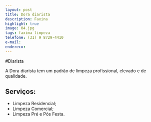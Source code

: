 ```yaml
---
layout: post
title: Dora diarista
description: Faxina
highlight: true
image: 04.jpg
tags: faxima limpeza
telefone: (31) 9 8729-4410
e-mail: 
endereco:
---
```


#Diarista

A Dora diarista tem um padrão de limpeza profissional, elevado e de qualidade.

## Serviços:

* Limpeza Residencial;
* Limpeza Comercial;
* Limpeza Pré e Pós Festa.




